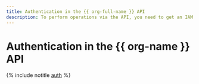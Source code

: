 ```yaml
---
title: Authentication in the {{ org-full-name }} API
description: To perform operations via the API, you need to get an IAM token.
---
```


# Authentication in the {{ org-name }} API

{% include notitle [auth](../../_includes/authentication.md) %}